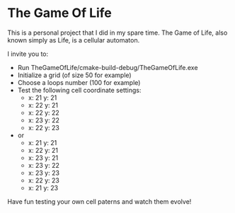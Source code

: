 # The Game Of Life

This is a personal project that I did in my spare time.
The Game of Life, also known simply as Life, is a cellular automaton.

I invite you to:
- Run TheGameOfLife/cmake-build-debug/TheGameOfLife.exe
- Initialize a grid (of size 50 for example)
- Choose a loops number (100 for example)
- Test the following cell coordinate settings:
    - x: 21 y: 21
    - x: 22 y: 21
    - x: 22 y: 22
    - x: 23 y: 22
    - x: 22 y: 23
- or
    - x: 21 y: 21
    - x: 22 y: 21
    - x: 23 y: 21
    - x: 23 y: 22
    - x: 23 y: 23
    - x: 22 y: 23
    - x: 21 y: 23

Have fun testing your own cell paterns and watch them evolve!
